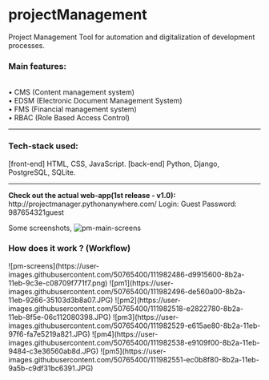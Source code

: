 # projectManagement
Project Management Tool for automation and digitalization of development processes.  

<b><h3>Main features:</h3></b>  
• CMS (Content management system)  
• EDSM (Electronic Document Management System)  
• FMS (Financial management system)  
• RBAC (Role Based Access Control)
<hr>
<b><h3>Tech-stack used: </h3></b>
[front-end] HTML, CSS, JavaScript. [back-end] Python, Django, PostgreSQL, SQLite.
<hr>
<b>Check out the actual web-app(1st release - v1.0):</b> http://projectmanager.pythonanywhere.com/  
Login: Guest  
Password: 987654321guest  

Some screenshots,
![pm-main-screens](https://user-images.githubusercontent.com/50765400/111982375-b49ce300-8b2a-11eb-9b74-68b082dc2e94.png)

<h3>How does it work ? (Workflow)</h3>
![pm-screens](https://user-images.githubusercontent.com/50765400/111982486-d9915600-8b2a-11eb-9c3e-c08709f771f7.png)
![pm1](https://user-images.githubusercontent.com/50765400/111982496-de560a00-8b2a-11eb-9266-35103d3b8a07.JPG)
![pm2](https://user-images.githubusercontent.com/50765400/111982518-e2822780-8b2a-11eb-8f5e-06c112080398.JPG)
![pm3](https://user-images.githubusercontent.com/50765400/111982529-e615ae80-8b2a-11eb-97f6-fa7e5219a821.JPG)
![pm4](https://user-images.githubusercontent.com/50765400/111982538-e9109f00-8b2a-11eb-9484-c3e36560ab8d.JPG)
![pm5](https://user-images.githubusercontent.com/50765400/111982551-ec0b8f80-8b2a-11eb-9a5b-c9df31bc6391.JPG)
